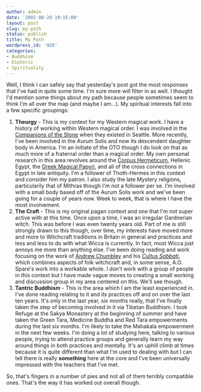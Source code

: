 ```yaml
---
author: admin
date: '2002-08-29 19:15:00'
layout: post
slug: my-path
status: publish
title: My Path
wordpress_id: '928'
categories:
- Buddhism
- Esoteric
- Spirituality
---
```


Well, I think I can safely say that yesterday's post got the most
responses that I've had in quite some time. I'm sure more will filter in
as well. I thought I'd mention some things about my path because people
sometimes seem to think I'm all over the map (and maybe I am...). My
spiritual interests fall into a few specific groupings:

1.  **Theurgy** - This is my context for my Western magical work. I have
    a history of working within Western magical order. I was involved in
    the [Companions of the Stone](http://www.zhangzhung.net/cots.php)
    when they existed in Seattle. More recently, I've been involved in
    the Aurum Solis and now its descendent daughter body in America. I'm
    an initiate of the OTO though I do look on that as much more of a
    fraternal order than a magical order. My own personal research in
    this area revolves around the [Corpus
    Hermeticum](http://www.hermetic.com/texts/index.html), Hellenic
    Egypt, the [Greek Magical Papyri](http://www.hermetic.com/pgm/), and
    all of the cross connections in Egypt in late antiquity. I'm a
    follower of Thoth-Hermes in this context and consider him my patron.
    I also study the late Mystery religions, particularily that of
    Mithras though I'm not a follower per se. I'm involved with a small
    body based off of the Aurum Solis work and we've been going for a
    couple of years now. Week to week, that is where I have the most
    involvement.
2.  **The Craft** - This is my original pagan context and one that I'm
    not super active with at this time. Once upon a time, I was an
    irregular Gardnerian witch. This was before I was even twenty years
    old. Part of me is still strongly drawn to this though, over time,
    my interests have moved more and more to Witchcraft traditions in
    Britain in general and practices and less and less to do with what
    Wicca is currently. In fact, most Wicca just annoys me more than
    anything else. I've been doing reading and work focusing on the work
    of [Andrew
    Chumbley](http://www.occultartgallery.com/occultartgallery/cultus/Andrew-Chumbley/andrewchumbleyas.html)
    and his [*Cultus
    Sabbati*](http://www.occultartgallery.com/occultartgallery/cultus/cultus.html),
    which combines aspects of folk witchcraft and, in some sense, A.O.
    Spare's work into a workable whole. I don't work with a group of
    people in this context but I have made vague moves to creating a
    small working and discussion group in my area centered on this.
    We'll see though.
3.  **Tantric Buddhism** - This is the area which I am the least
    experienced in. I've done reading relating to it and its practices
    off and on over the last ten years. It's only in the last year, six
    months really, that I've finally taken the step of becoming involved
    in it via Tibetan Buddhism. I took Refuge at the Sakya Monastery at
    the beginning of summer and have taken the Green Tara, Medicine
    Buddha and Red Tara empowerments during the last six months. I'm
    likely to take the Mahakala empowerment in the next few weeks. I'm
    doing a lot of studying here, talking to various people, trying to
    attend practice groups and generally learn my way around things in
    both practices and mentally. It's an uphill climb at times because
    it is quite different than what I'm used to dealing with but I can
    tell there is really **something** here at the core and I've been
    universally impressed with the teachers that I've met.

So, that's fingers in a number of pies and not all of them terribly
compatible ones. That's the way it has worked out overall though.
